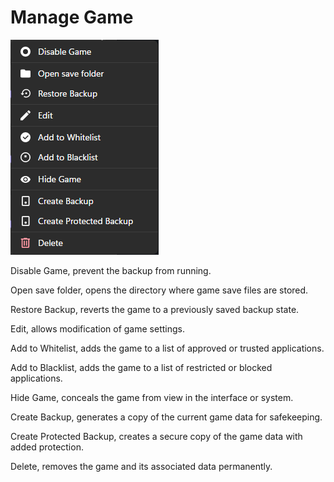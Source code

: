 # Manage Game

<img src="../.gitbook/assets/image (26).png" alt="" />

Disable Game, prevent the backup from running.

Open save folder, opens the directory where game save files are stored.

Restore Backup, reverts the game to a previously saved backup state.

Edit, allows modification of game settings.

Add to Whitelist, adds the game to a list of approved or trusted applications.

Add to Blacklist, adds the game to a list of restricted or blocked applications.

Hide Game, conceals the game from view in the interface or system.

Create Backup, generates a copy of the current game data for safekeeping.

Create Protected Backup, creates a secure copy of the game data with added protection.

Delete, removes the game and its associated data permanently.
